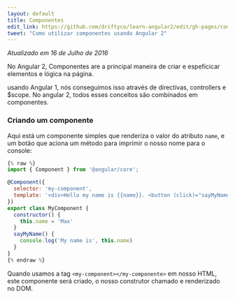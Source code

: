 ```yaml
---
layout: default
title: Componentes
edit_link: https://github.com/driftyco/learn-angular2/edit/gh-pages/components/index.md
tweet: "Como utilizar componentes usando Angular 2"
---
```


_Atualizado em 16 de Julho de 2016_

No Angular 2, Componentes are a principal maneira de criar e espeficicar elementos e lógica na página.

usando Angular 1, nós conseguimos isso através de directivas, controllers e $scope. No angular 2, todos esses conceitos
são combinados em componentes.

### Criando um componente

Aqui está um componente simples que renderiza o valor do atributo `name`, e um botão que aciona um método para imprimir o nosso nome para o console:

```javascript
{% raw %}
import { Component } from '@angular/core';

@Component({
  selector: 'my-component',
  template: '<div>Hello my name is {{name}}. <button (click)="sayMyName()">Say my name</button></div>'
})
export class MyComponent {
  constructor() {
    this.name = 'Max'
  }
  sayMyName() {
    console.log('My name is', this.name)
  }
}
{% endraw %}
```

Quando usamos a tag `<my-component></my-componente>` em nosso HTML, este componente será criado, o nosso construtor chamado e renderizado no DOM.
